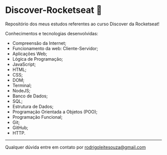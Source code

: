 # Discover-Rocketseat 📕

Repositório dos meus estudos referentes ao curso Discover da Rocketseat!

Conhecimentos e tecnologias desenvolvidas:

- Compreensão da Internet;
- Funcionamento da web: Cliente-Servidor;
- Aplicações Web;
- Lógica de Programação;
- JavaScript;
- HTML;
- CSS;
- DOM;
- Terminal;
- NodeJS;
- Banco de Dados;
- SQL;
- Estrutura de Dados;
- Programação Orientada a Objetos (POO);
- Programação Funcional;
- Git;
- GitHub;
- HTTP.

------------------------------------------------------------------

Qualquer dúvida entre em contato por <a href="mailto:rodrigoleitesouza@gmail.com?">rodrigoleitesouza@gmail.com</a>
